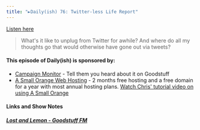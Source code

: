 ```yaml
---
title: "►Daily(ish) 76: Twitter-less Life Report"
---
```

<p><a href="https://goodstuff.fm/dailyish/76">Listen here</a></p>
<blockquote><p>
  What&#39;s it like to unplug from Twitter for awhile? And where do all my thoughts go that would otherwise have gone out via tweets?
</p></blockquote>
<h4>This episode of Daily(ish) is sponsored by:</h4>
<ul>
<li><a href="https://ift.tt/rqRIS2">Campaign Monitor</a> - Tell them you heard about it on Goodstuff</li>
<li><a href="https://ift.tt/1oqsVa4">A Small Orange Web Hosting</a> - 2 months free hosting and a free domain for a year with most annual hosting plans. <a href="https://ift.tt/1CMk9eH">Watch Chris&#39; tutorial video on using A Small Orange</a></li>
</ul>
<h4>Links and Show Notes</h4>
<h5><a href="https://goodstuff.fm/ll" target="_blank">Lost and Lemon - Goodstuff FM</a></h5>
